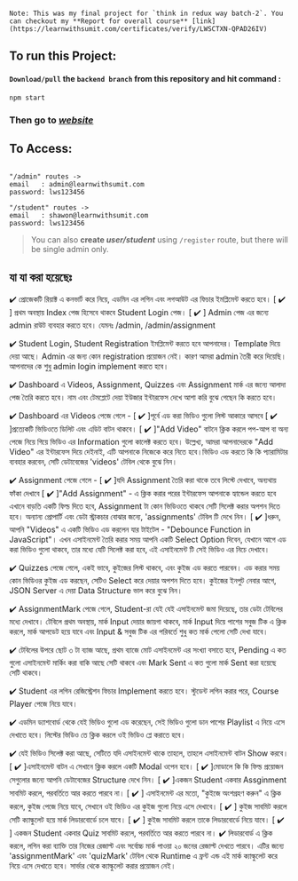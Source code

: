```

Note: This was my final project for `think in redux way batch-2`. You can checkout my **Report for overall course** [link](https://learnwithsumit.com/certificates/verify/LWSCTXN-QPAD26IV)

```

## To run this Project:

#### `Download/pull` the `backend branch` from this repository and hit command :

```
npm start
```

### Then go to _[website](https://learnwithsumit.com)_

## To Access:

```

"/admin" routes ->
email   : admin@learnwithsumit.com
password: lws123456

"/student" routes ->
email   : shawon@learnwithsumit.com
password: lws123456

```

> You can also **create _user/student_** using `/register` route, but there will be single admin only.

## যা যা করা হয়েছেঃ

:heavy_check_mark: প্রোজেকটি রিয়াক্ট এ কনভার্ট করে নিয়ে, এডমিন এর লগিন এবং লগআউট এর ফিচার ইমপ্লিমেন্ট করতে হবে।
[ :heavy_check_mark: ] প্রথম অবস্থায় Index পেজ হিসেবে থাকবে Student Login পেজ।
[ :heavy_check_mark: ] Admin পেজ এর জন্যে admin রাউট ব্যবহার করতে হবে। যেমনঃ /admin, /admin/assignment

:heavy_check_mark: Student Login, Student Registration ইমপ্লিমেন্ট করতে হবে আপনাদের। Template দিয়ে দেয়া আছে। Admin এর জন্য কোন registration প্রয়োজন নেই। কারণ আমরা admin তৈরী করে দিয়েছি। আপনাদের কে শুধু admin login implement করতে হবে।

:heavy_check_mark: Dashboard এ Videos, Assignment, Quizzes এবং Assignment মার্ক এর জন্যে আলাদা পেজ তৈরি করতে হবে। নাম এবং টেমপ্লেটে দেয়া ইউজার ইন্টারফেস দেখে আশা করি বুঝে গেছেন কি করতে হবে।

:heavy_check_mark: Dashboard এর Videos পেজে গেলে -
[ :heavy_check_mark: ]পূর্বে এড করা ভিডিও গুলো লিস্ট আকারে আসবে
[ :heavy_check_mark: ]প্রত্যেকটি ভিডিওতে ডিলিট এবং এডিট বাটন থাকবে।
[ :heavy_check_mark: ]"Add Video" বাটনে ক্লিক করলে পপ-আপ বা অন্য পেজে নিয়ে গিয়ে ভিডিও এর Information গুলো কালেক্ট করতে হবে। উল্লেখ্য, আমরা আপনাদেরকে "Add Video" এর ইন্টারফেস দিয়ে দেইনাই, এটি আপনাকে নিজেকে করে নিতে হবে।ভিডিও এড করতে কি কি প্যারামিটার ব্যবহার করবেন, সেটি ডেটাবেজের 'videos' টেবিল থেকে বুঝে নিন।

:heavy_check_mark: Assignment পেজে গেলে -
[ :heavy_check_mark: ]যদি Assignment তৈরি করা থাকে তবে লিস্টে দেখাবে, অন্যথায় ফাঁকা দেখাবে
[ :heavy_check_mark: ]"Add Assignment" - এ ক্লিক করার পরের ইন্টারফেস আপনাকে হ্যান্ডেল করতে হবে
এখানে বাড়তি একটি ফিল্ড দিতে হবে, Assignment টা কোন ভিডিওতে থাকবে সেটি সিলেক্ট করার অপশন দিতে হবে।
অন্যান্য প্রোপার্টি এবং ডেটা স্ট্রাকচার বোঝার জন্যে, 'assignments' টেবিল টি দেখে নিন।
[ :heavy_check_mark: ]ধরুন, আপনি "Videos" এ একটি ভিডিও এড করলেন যার টাইটেল - "Debounce Function in JavaScript"। এখন এসাইনমেন্ট তৈরি করার সময় আপনি একটি Select Option দিবেন, যেখানে আগে এড করা ভিডিও গুলো থাকবে, তার মধ্যে যেটি সিলেক্ট করা হবে, এই এসাইনমেন্ট টি সেই ভিডিও এর নিচে দেখাবে।

:heavy_check_mark: Quizzes পেজে গেলে, একই ভাবে, কুইজের লিস্ট থাকবে, এবং কুইজ এড করতে পারবেন। এড করার সময় কোন ভিডিওর কুইজ এড করছেন, সেটিও Select করে দেয়ার অপশন দিতে হবে। কুইজের ইনপুট নেবার আগে, JSON Server এ দেয়া Data Structure ভাল করে বুঝে নিন।

:heavy_check_mark: AssignmentMark পেজে গেলে, Student-রা যেই যেই এসাইনমেন্ট জমা দিয়েছে, তার ডেটা টেবিলের মধ্যে দেখাবে। টেবিলে প্রথম অবস্থায়, মার্ক Input দেয়ার জায়গা থাকবে, মার্ক Input দিয়ে পাশের সবুজ টিক এ ক্লিক করলে, মার্ক আপডেট হয়ে যাবে এবং Input & সবুজ টিক এর পরিবর্তে শুধু কত মার্ক পেলো সেটি দেখা যাবে।

:heavy_check_mark: টেবিলের উপরে ছোট ৩ টা ব্যাজ আছে, প্রথম ব্যাজে মোট এসাইনমেন্ট এর সংখ্যা বসাতে হবে, Pending এ কত গুলো এসাইনমেন্ট মার্কিং করা বাকি আছে সেটি থাকবে এবং Mark Sent এ কত গুলো মার্ক Sent করা হয়েছে সেটি থাকবে।

:heavy_check_mark: Student এর লগিন রেজিস্ট্রেশন ফিচার Implement করতে হবে। স্টুডেন্ট লগিন করার পরে, Course Player পেজে নিয়ে যাবে।

:heavy_check_mark: এডমিন ড্যাশবোর্ড থেকে যেই ভিডিও গুলো এড করেছেন, সেই ভিডিও গুলো ডান পাশের Playlist এ নিয়ে এসে দেখাতে হবে। লিস্টের ভিডিও তে ক্লিক করলে ওই ভিডিও প্লে করাতে হবে।

:heavy_check_mark: যেই ভিডিও সিলেক্ট করা আছে, সেটিতে যদি এসাইনমেন্ট থাকে তাহলে, তাহলে এসাইনমেন্ট বাটন Show করবে।
[ :heavy_check_mark: ]এসাইনমেন্ট বাটন এ সেখানে ক্লিক করলে একটি Modal ওপেন হবে।
[ :heavy_check_mark: ]মোডালে কি কি ফিল্ড প্রয়োজন সেগুলোর জন্যে আপনি ডেটাবেজের Structure দেখে নিন।
[ :heavy_check_mark: ]একজন Student একবার Assginment সাবমিট করলে, পরবর্তিতে আর করতে পারবে না।
[ :heavy_check_mark: ] এসাইনমেন্ট এর মতো, "কুইজে অংশগ্রহণ করুন" এ ক্লিক করলে, কুইজ পেজে নিয়ে যাবে, সেখানে ওই ভিডিও এর কুইজ গুলো নিয়ে এসে দেখাবে।
[ :heavy_check_mark: ] কুইজ সাবমিট করলে সেটি ক্যাল্কুলেট হয়ে মার্ক লিডারবোর্ডে চলে যাবে।
[ :heavy_check_mark: ] কুইজ সাবমিট করলে তাকে লিডারবোর্ডে নিয়ে যাবে।
[ :heavy_check_mark: ] একজন Student একবার Quiz সাবমিট করলে, পরবর্তিতে আর করতে পারবে না।
:heavy_check_mark: লিডারবোর্ড এ ক্লিক করলে, লগিন করা ব্যাক্তি তার নিজের রেজাল্ট এবং সর্বোচ্চ মার্ক পাওয়া ২০ জনের রেজাল্ট দেখতে পারবে। এটির জন্যে 'assignmentMark' এবং 'quizMark' টেবিল থেকে Runtime এ ফ্রন্ট এন্ড এই মার্ক ক্যাল্কুলেট করে নিয়ে এসে দেখাতে হবে। সার্ভার থেকে ক্যাল্কুলেট করার প্রয়োজন নেই।
